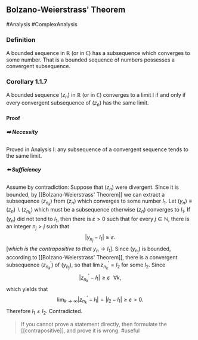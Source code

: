 ## Bolzano-Weierstrass' Theorem
#Analysis #ComplexAnalysis 

### Definition
A bounded sequence in $\mathbb{R}$ (or in $\mathbb{C}$) has a subsequence which converges to some number. That is a bounded sequence of numbers possesses a convergent subsequence. 

### Corollary 1.1.7
A bounded sequence ($z_n$) in $\mathbb{R}$ (or in $\mathbb{C}$) converges to a limit l if and only if every convergent subsequence of ($z_n$) has the same limit.
#### Proof
##### ➡️ Necessity
Proved in Analysis I: any subsequence of a convergent sequence tends to the same limit.
##### ⬅️ Sufficiency
Assume by contradiction: Suppose that ($z_n$) were divergent. Since it is bounded, by [[Bolzano-Weierstrass' Theorem]] we can extract a subsequence ($z_{n_k}$) from ($z_n$) which converges to some number $l_1$. Let $(y_n)\equiv(z_n)\backslash(z_{n_k})$ which must be a subsequence otherwise ($z_n$) converges to $l_1$. If ($y_n$) did not tend to $l_1$, then there is $\varepsilon>0$ such that for every $j\in\mathbb{N}$, there is an integer $n_j>j$ such that $$ |y_{n_j}-l_1|\geq\varepsilon.$$
[*which is the contrapositive to that $y_n\rightarrow l_1$*]. Since ($y_{n_j}$) is bounded, according to [[Bolzano-Weierstrass' Theorem]], there is a convergent subsequence ($z_{n_k}^\prime$) of ($y_{n_j}$), so that $\lim z_{n_k}^\prime=l_2$ for some $l_2$. Since
$$|z_{n_k}^\prime-l_1|\geq\varepsilon\,\,\,\,\forall k,$$
which yields that
$$\lim_{k\rightarrow\infty}|z_{n_k}^\prime-l_1|=|l_2-l_1|\geq\varepsilon>0.$$
Therefore $l_1\not=l_2$. Contradicted.

> If you cannot prove a statement directly, then formulate the [[contrapositive]], and prove it is wrong. #useful

